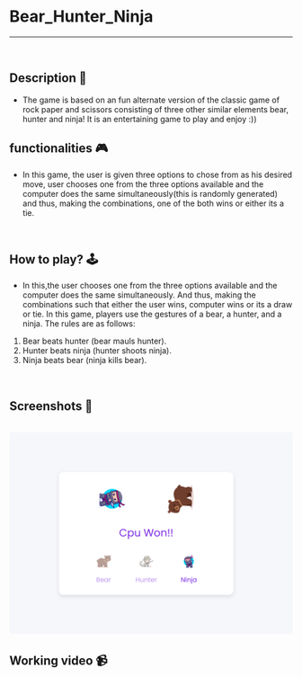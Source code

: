 # **Bear_Hunter_Ninja** 

---

<br>

## **Description 📃**
<!-- add your game description here  -->
- The game is based on an fun alternate version of the classic game of rock paper and scissors consisting of three other similar elements bear, hunter and ninja! It is an entertaining game to play and enjoy :))

## **functionalities 🎮**
<!-- add functionalities over here -->
- In this game, the user is given three options to chose from as his desired move, user chooses one from the three options available and the computer does the same simultaneously(this is randomly generated) and thus, making the combinations, one of the both wins or either its a tie.
<br>

## **How to play? 🕹️**
<!-- add the steps how to play games -->
- In this,the user chooses one from the three options available and the computer does the same simultaneously. And thus, making the combinations such that either the user wins, computer wins or its a draw or tie.
In this game, players use the gestures of a bear, a hunter, and a ninja. The rules are as follows:
1. Bear beats hunter (bear mauls hunter).
2. Hunter beats ninja (hunter shoots ninja).
3. Ninja beats bear (ninja kills bear).

<br>

## **Screenshots 📸**

<br>
<!-- add your screenshots like this -->
<!-- ![image](url) -->
<img src="image.png" alt="screenshot">

<br>

## **Working video 📹**
<!-- add your working video over here -->